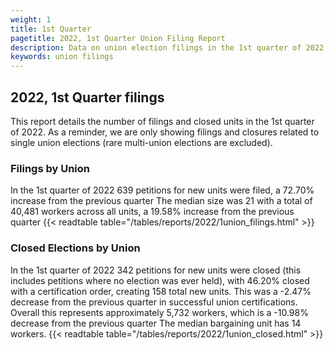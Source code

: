 ```yaml
---
weight: 1
title: 1st Quarter
pagetitle: 2022, 1st Quarter Union Filing Report
description: Data on union election filings in the 1st quarter of 2022
keywords: union filings
---
```


## 2022, 1st Quarter filings

This report details the number of filings and closed units in the 1st quarter of 2022. As a reminder, we are only showing filings and closures related to single union elections (rare multi-union elections are excluded).

### Filings by Union
In the 1st quarter of 2022 639 petitions for new units were filed, a 72.70% increase from the previous quarter The median size was 21 with a total of 40,481 workers across all units, a 19.58% increase from the previous quarter
{{< readtable table="/tables/reports/2022/1union_filings.html" >}}

### Closed Elections by Union
In the 1st quarter of 2022 342 petitions for new units were closed (this includes petitions where no election was ever held), with 46.20% closed with a certification order, creating 158 total new units. This was a -2.47% decrease from the previous quarter in successful union certifications. Overall this represents approximately 5,732 workers, which is a -10.98% decrease from the previous quarter The median bargaining unit has 14 workers.
{{< readtable table="/tables/reports/2022/1union_closed.html" >}}
